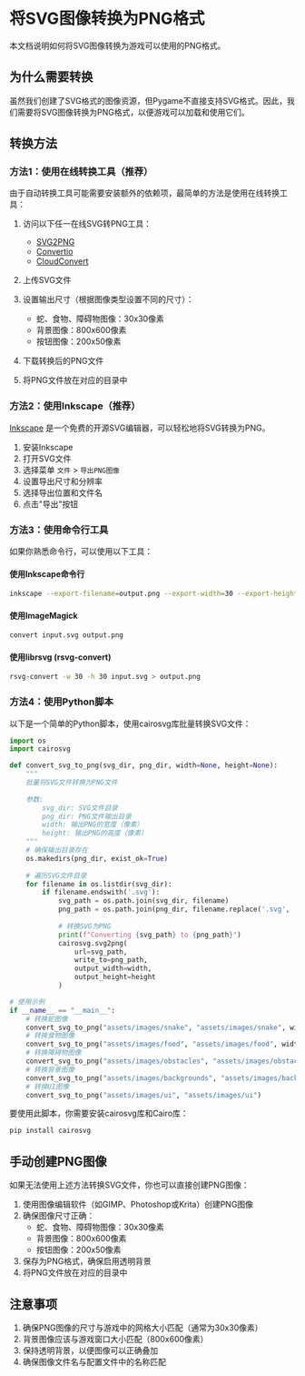 # 将SVG图像转换为PNG格式

本文档说明如何将SVG图像转换为游戏可以使用的PNG格式。

## 为什么需要转换

虽然我们创建了SVG格式的图像资源，但Pygame不直接支持SVG格式。因此，我们需要将SVG图像转换为PNG格式，以便游戏可以加载和使用它们。

## 转换方法

### 方法1：使用在线转换工具（推荐）

由于自动转换工具可能需要安装额外的依赖项，最简单的方法是使用在线转换工具：

1. 访问以下任一在线SVG转PNG工具：
   - [SVG2PNG](https://svgtopng.com/)
   - [Convertio](https://convertio.co/svg-png/)
   - [CloudConvert](https://cloudconvert.com/svg-to-png)

2. 上传SVG文件
3. 设置输出尺寸（根据图像类型设置不同的尺寸）：
   - 蛇、食物、障碍物图像：30x30像素
   - 背景图像：800x600像素
   - 按钮图像：200x50像素
4. 下载转换后的PNG文件
5. 将PNG文件放在对应的目录中

### 方法2：使用Inkscape（推荐）

[Inkscape](https://inkscape.org/) 是一个免费的开源SVG编辑器，可以轻松地将SVG转换为PNG。

1. 安装Inkscape
2. 打开SVG文件
3. 选择菜单 `文件` > `导出PNG图像`
4. 设置导出尺寸和分辨率
5. 选择导出位置和文件名
6. 点击"导出"按钮

### 方法3：使用命令行工具

如果你熟悉命令行，可以使用以下工具：

#### 使用Inkscape命令行

```bash
inkscape --export-filename=output.png --export-width=30 --export-height=30 input.svg
```

#### 使用ImageMagick

```bash
convert input.svg output.png
```

#### 使用librsvg (rsvg-convert)

```bash
rsvg-convert -w 30 -h 30 input.svg > output.png
```

### 方法4：使用Python脚本

以下是一个简单的Python脚本，使用cairosvg库批量转换SVG文件：

```python
import os
import cairosvg

def convert_svg_to_png(svg_dir, png_dir, width=None, height=None):
    """
    批量将SVG文件转换为PNG文件
    
    参数:
        svg_dir: SVG文件目录
        png_dir: PNG文件输出目录
        width: 输出PNG的宽度（像素）
        height: 输出PNG的高度（像素）
    """
    # 确保输出目录存在
    os.makedirs(png_dir, exist_ok=True)
    
    # 遍历SVG文件目录
    for filename in os.listdir(svg_dir):
        if filename.endswith('.svg'):
            svg_path = os.path.join(svg_dir, filename)
            png_path = os.path.join(png_dir, filename.replace('.svg', '.png'))
            
            # 转换SVG为PNG
            print(f"Converting {svg_path} to {png_path}")
            cairosvg.svg2png(
                url=svg_path,
                write_to=png_path,
                output_width=width,
                output_height=height
            )

# 使用示例
if __name__ == "__main__":
    # 转换蛇图像
    convert_svg_to_png("assets/images/snake", "assets/images/snake", width=30, height=30)
    # 转换食物图像
    convert_svg_to_png("assets/images/food", "assets/images/food", width=30, height=30)
    # 转换障碍物图像
    convert_svg_to_png("assets/images/obstacles", "assets/images/obstacles", width=30, height=30)
    # 转换背景图像
    convert_svg_to_png("assets/images/backgrounds", "assets/images/backgrounds", width=800, height=600)
    # 转换UI图像
    convert_svg_to_png("assets/images/ui", "assets/images/ui")
```

要使用此脚本，你需要安装cairosvg库和Cairo库：

```bash
pip install cairosvg
```

## 手动创建PNG图像

如果无法使用上述方法转换SVG文件，你也可以直接创建PNG图像：

1. 使用图像编辑软件（如GIMP、Photoshop或Krita）创建PNG图像
2. 确保图像尺寸正确：
   - 蛇、食物、障碍物图像：30x30像素
   - 背景图像：800x600像素
   - 按钮图像：200x50像素
3. 保存为PNG格式，确保启用透明背景
4. 将PNG文件放在对应的目录中

## 注意事项

1. 确保PNG图像的尺寸与游戏中的网格大小匹配（通常为30x30像素）
2. 背景图像应该与游戏窗口大小匹配（800x600像素）
3. 保持透明背景，以便图像可以正确叠加
4. 确保图像文件名与配置文件中的名称匹配 